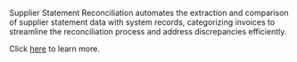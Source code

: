 Supplier Statement Reconciliation automates the extraction and comparison of supplier statement data with system records, categorizing invoices to streamline the reconciliation process and address discrepancies efficiently.

Click <a href="https://success.medius.com/documentation/user_guide/supplier_conversations/#statement-reconciliation" target="_blank">here</a> to learn more.

<ActivateModule deploymentTask="Activate_Supplier_Reconciliation_in_Test" />
